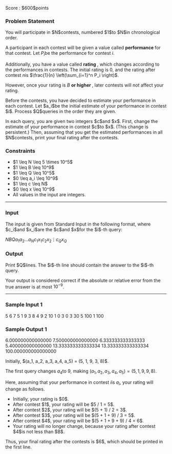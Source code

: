 
<div>

<span>

<span>

<p>
Score : $600$points
</p>

<div>

<section>

### **Problem Statement**

<p>
You will participate in $N$contests, numbered $1$to $N$in chronological order.

A participant in each contest will be given a value called 
<strong>
performance
</strong>
for that contest. Let $P_i$be the performance for contest $i$.

Additionally, you have a value called 
<strong>
rating
</strong>
, which changes according to the performances in contests. The initial rating is $0$, and the rating after contest $n$is $\frac{1}{n} \left(\sum_{i=1}^n P_i \right)$.

However, once your rating is $B$
<strong>
or higher
</strong>
, later contests will not affect your rating.
</p>

<p>
Before the contests, you have decided to estimate your performance in each contest. Let $a_i$be the initial estimate of your performance in contest $i$. Process $Q$queries in the order they are given.
</p>

<p>
In each query, you are given two integers $c$and $x$. First, change the estimate of your performance in contest $c$to $x$. (This change is persistent.) Then, assuming that you get the estimated performances in all $N$contests, print your final rating after the contests.
</p>

</section>

</div>

<div>

<section>

### **Constraints**

<ul>

<li>
$1 \leq N \leq 5 \times 10^5$
</li>

<li>
$1 \leq B \leq 10^9$
</li>

<li>
$1 \leq Q \leq 10^5$
</li>

<li>
$0 \leq a_i \leq 10^9$
</li>

<li>
$1 \leq c \leq N$
</li>

<li>
$0 \leq x \leq 10^9$
</li>

<li>
All values in the input are integers.
</li>

</ul>

</section>

</div>

---

<div>

<div>

<section>

### **Input**

<p>
The input is given from Standard Input in the following format, where $c_i$and $x_i$are the $c$and $x$for the $i$-th query:
</p>

<div>

$N$$B$$Q$$a_1$$a_2$$\dots$$a_N$$c_1$$x_1$$c_2$$x_2$$\vdots$$c_Q$$x_Q$
</div>

</section>

</div>

<div>

<section>

### **Output**

<p>
Print $Q$lines. The $i$-th line should contain the answer to the $i$-th query.

Your output is considered correct if the absolute or relative error from the true answer is at most $10^{-9}$.
</p>

</section>

</div>

</div>

---

<div>

<section>

### **Sample Input 1**

<div>

5 6 7
5 1 9 3 8
4 9
2 10
1 0
3 0
3 30
5 100
1 100

</div>

</section>

</div>

<div>

<section>

### **Sample Output 1**

<div>

6.000000000000000
7.500000000000000
6.333333333333333
5.400000000000000
13.333333333333334
13.333333333333334
100.000000000000000

</div>

<p>
Initially, $(a_1, a_2, a_3, a_4, a_5) = (5, 1, 9, 3, 8)$.

The first query changes $a_4$to $9$, making $(a_1, a_2, a_3, a_4, a_5) = (5, 1, 9, 9, 8)$.

Here, assuming that your performance in contest $i$is $a_i$, your rating will change as follows.
</p>

<ul>

<li>
Initially, your rating is $0$.
</li>

<li>
After contest $1$, your rating will be $5 / 1 = 5$.
</li>

<li>
After contest $2$, your rating will be $(5 + 1) / 2 = 3$.
</li>

<li>
After contest $3$, your rating will be $(5 + 1 + 9) / 3 = 5$.
</li>

<li>
After contest $4$, your rating will be $(5 + 1 + 9 + 9) / 4 = 6$.
</li>

<li>
Your rating will no longer change, because your rating after contest $4$is not less than $B$.
</li>

</ul>

<p>
Thus, your final rating after the contests is $6$, which should be printed in the first line.
</p>

</section>

</div>

</span>

</span>

</div>
